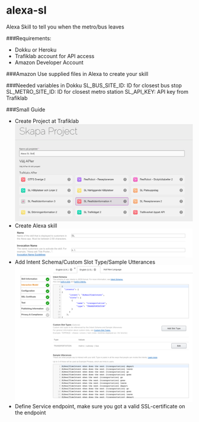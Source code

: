 # alexa-sl
Alexa Skill to tell you when the metro/bus leaves

###Requirements:
- Dokku or Heroku
- Trafiklab account for API access
- Amazon Developer Account

###Amazon
Use supplied files in Alexa to create your skill

###Needed variables in Dokku
    SL_BUS_SITE_ID:         ID for closest bus stop
    SL_METRO_SITE_ID:       ID for closest metro station
    SL_API_KEY:             API key from Trafiklab

###Small Guide
- Create Project at Trafiklab
![Create Skill](docs/create_project.png)
- Create Alexa skill
![Create Project](docs/alexa_skill_create.png)
- Add Intent Schema/Custom Slot Type/Sample Utterances
![Intent Schema](docs/alexa_skill_intent.png)
- Define Service endpoint, make sure you got a valid SSL-certificate on the endpoint
